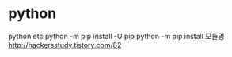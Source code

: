 # python
python etc
python -m pip install -U pip
python -m pip install 모듈명
http://hackersstudy.tistory.com/82
